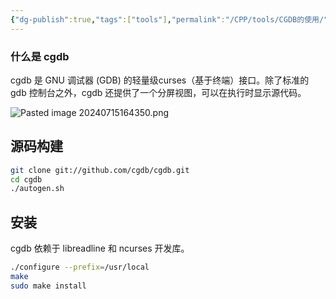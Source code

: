 ```yaml
---
{"dg-publish":true,"tags":["tools"],"permalink":"/CPP/tools/CGDB的使用/","dgPassFrontmatter":true}
---
```


### 什么是 cgdb

cgdb 是 GNU 调试器 (GDB) 的轻量级curses（基于终端）接口。除了标准的 gdb 控制台之外，cgdb 还提供了一个分屏视图，可以在执行时显示源代码。

![Pasted image 20240715164350.png](/img/user/CPP/tools/assert/Pasted%20image%2020240715164350.png)


## 源码构建

```bash
git clone git://github.com/cgdb/cgdb.git 
cd cgdb 
./autogen.sh
```

## 安装

cgdb 依赖于 libreadline 和 ncurses 开发库。

```bash
./configure --prefix=/usr/local 
make 
sudo make install
```
